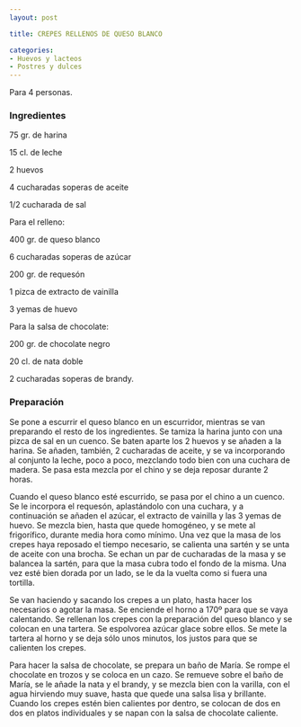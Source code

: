 ```yaml
---
layout: post

title: CREPES RELLENOS DE QUESO BLANCO

categories:
- Huevos y lacteos
- Postres y dulces
---
```

Para 4 personas.

<h3>Ingredientes</h3>

75 gr. de harina

15 cl. de leche

2 huevos

4 cucharadas soperas de aceite

1/2 cucharada de sal

Para el relleno:

400 gr. de queso blanco

6 cucharadas soperas de azúcar

200 gr. de requesón

1 pizca de extracto de vainilla

3 yemas de huevo

Para la salsa de chocolate:

200 gr. de chocolate negro

20 cl. de nata doble

2 cucharadas soperas de brandy.

<h3>Preparación</h3>

Se pone a escurrir el queso blanco en un escurridor, mientras se van preparando el resto de los ingredientes. Se tamiza la harina junto con una pizca de sal en un cuenco. Se baten aparte los 2 huevos y se añaden a la harina. Se añaden, también, 2 cucharadas de aceite, y se va incorporando al conjunto la leche, poco a poco, mezclando todo bien con una cuchara de madera. Se pasa esta mezcla por el chino y se deja reposar durante 2 horas.

Cuando el queso blanco esté escurrido, se pasa por el chino a un cuenco. Se le incorpora el requesón, aplastándolo con una cuchara, y a continuación se añaden el azúcar, el extracto de vainilla y las 3 yemas de huevo. Se mezcla bien, hasta que quede homogéneo, y se mete al frigorífico, durante media hora como mínimo. Una vez que la masa de los crepes haya reposado el tiempo necesario, se calienta una sartén y se unta de aceite con una brocha. Se echan un par de cucharadas de la masa y se balancea la sartén, para que la masa cubra todo el fondo de la misma. Una vez esté bien dorada por un lado, se le da la vuelta como si fuera una tortilla.

Se van haciendo y sacando los crepes a un plato, hasta hacer los necesarios o agotar la masa. Se enciende el horno a 170º para que se vaya calentando. Se rellenan los crepes con la preparación del queso blanco y se colocan en una tartera. Se espolvorea azúcar glace sobre ellos. Se mete la tartera al horno y se deja sólo unos minutos, los justos para que se calienten los crepes.

Para hacer la salsa de chocolate, se prepara un baño de María. Se rompe el chocolate en trozos y se coloca en un cazo. Se remueve sobre el baño de María, se le añade la nata y el brandy, y se mezcla bien con la varilla, con el agua hirviendo muy suave, hasta que quede una salsa lisa y brillante. Cuando los crepes estén bien calientes por dentro, se colocan de dos en dos en platos individuales y se napan con la salsa de chocolate caliente.